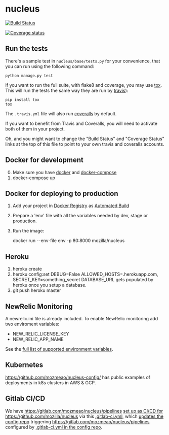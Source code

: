 nucleus
==========

[![Build Status](https://img.shields.io/travis/mozilla/nucleus/master.svg)](https://travis-ci.org/mozilla/nucleus)

[![Coverage status](https://img.shields.io/coveralls/mozilla/nucleus/master.svg)](https://coveralls.io/r/mozilla/nucleus)

Run the tests
-------------

There's a sample test in `nucleus/base/tests.py` for your convenience, that
you can run using the following command:

    python manage.py test

If you want to run the full suite, with flake8 and coverage, you may use
[tox](https://testrun.org/tox/latest/). This will run the tests the same way
they are run by [travis](https://travis-ci.org)):

    pip install tox
    tox

The `.travis.yml` file will also run [coveralls](https://coveralls.io) by
default.

If you want to benefit from Travis and Coveralls, you will need to activate
both of them in your project.

Oh, and you might want to change the "Build Status" and "Coverage Status" links
at the top of this file to point to your own travis and coveralls accounts.


Docker for development
----------------------

0. Make sure you have [docker](https://docker.io) and [docker-compose](https://github.com/docker/compose)
1. docker-compose up


Docker for deploying to production
-----------------------------------

1. Add your project in [Docker Registry](https://registry.hub.docker.com/) as [Automated Build](http://docs.docker.com/docker-hub/builds/)
2. Prepare a 'env' file with all the variables needed by dev, stage or production.
3. Run the image:

    docker run --env-file env -p 80:8000 mozilla/nucleus

Heroku
------
1. heroku create
2. heroku config:set DEBUG=False ALLOWED_HOSTS=<foobar>.herokuapp.com, SECRET_KEY=something_secret
   DATABASE_URL gets populated by heroku once you setup a database.
3. git push heroku master


NewRelic Monitoring
-------------------

A newrelic.ini file is already included. To enable NewRelic monitoring
add two enviroment variables:

 - NEW_RELIC_LICENSE_KEY
 - NEW_RELIC_APP_NAME

See the [full list of supported environment variables](https://docs.newrelic.com/docs/agents/python-agent/installation-configuration/python-agent-configuration#environment-variables).


## Kubernetes

https://github.com/mozmeao/nucleus-config/ has public examples of deployments in k8s clusters in AWS & GCP.


## Gitlab CI/CD

We have https://gitlab.com/mozmeao/nucleus/pipelines [set up as CI/CD for](https://gitlab.com/mozmeao/infra/blob/master/docs/gitlab_ci.md)  https://github.com/mozilla/nucleus via this [.gitlab-ci.yml](https://github.com/mozilla/nucleus/blob/gitlab/.gitlab-ci.yml), which [updates the config repo](https://github.com/mozilla/nucleus/blob/gitlab/bin/update-config.sh) triggering https://gitlab.com/mozmeao/nucleus/pipelines configured by [.gitlab-ci.yml in the config repo](https://github.com/mozilla/nucleus-config/blob/master/.gitlab-ci.yml).
